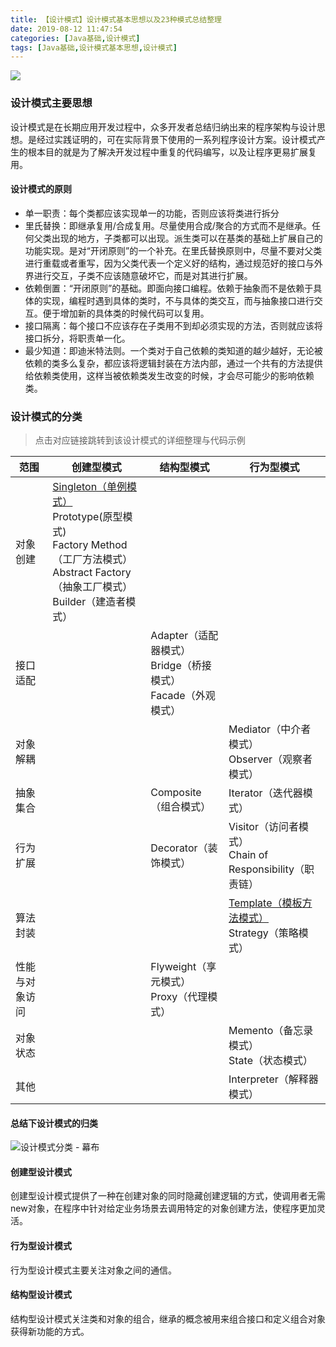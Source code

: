 ```yaml
---
title: 【设计模式】设计模式基本思想以及23种模式总结整理
date: 2019-08-12 11:47:54
categories: [Java基础,设计模式]
tags: [Java基础,设计模式基本思想,设计模式]
---
```




![](bz.png)

<!--more-->

### 设计模式主要思想

设计模式是在长期应用开发过程中，众多开发者总结归纳出来的程序架构与设计思想。是经过实践证明的，可在实际背景下使用的一系列程序设计方案。设计模式产生的根本目的就是为了解决开发过程中重复的代码编写，以及让程序更易扩展复用。

#### 设计模式的原则

- 单一职责：每个类都应该实现单一的功能，否则应该将类进行拆分
- 里氏替换：即继承复用/合成复用。尽量使用合成/聚合的方式而不是继承。任何父类出现的地方，子类都可以出现。派生类可以在基类的基础上扩展自己的功能实现。是对“开闭原则”的一个补充。在里氏替换原则中，尽量不要对父类进行重载或者重写，因为父类代表一个定义好的结构，通过规范好的接口与外界进行交互，子类不应该随意破坏它，而是对其进行扩展。
- 依赖倒置：“开闭原则”的基础。即面向接口编程。依赖于抽象而不是依赖于具体的实现，编程时遇到具体的类时，不与具体的类交互，而与抽象接口进行交互。便于增加新的具体类的时候代码可以复用。
- 接口隔离：每个接口不应该存在子类用不到却必须实现的方法，否则就应该将接口拆分，将职责单一化。
- 最少知道：即迪米特法则。一个类对于自己依赖的类知道的越少越好，无论被依赖的类多么复杂，都应该将逻辑封装在方法内部，通过一个共有的方法提供给依赖类使用，这样当被依赖类发生改变的时候，才会尽可能少的影响依赖类。

### 设计模式的分类

> 点击对应链接跳转到该设计模式的详细整理与代码示例



| 范围           | 创建型模式                                                   | 结构型模式                                                   | 行为型模式                                                   |
| -------------- | ------------------------------------------------------------ | ------------------------------------------------------------ | ------------------------------------------------------------ |
| 对象创建       | [Singleton（单例模式）](http://zhangjiaheng.cn/blog/20190607/%E6%B7%B1%E5%BA%A6%E5%88%86%E6%9E%90%E5%A6%82%E4%BD%95%E5%86%99%E5%87%BA%E4%B8%80%E4%B8%AA%E7%BA%BF%E7%A8%8B%E5%AE%89%E5%85%A8%E7%9A%84%E5%8D%95%E4%BE%8B/)<br/>Prototype(原型模式)<br/>Factory Method（工厂方法模式）<br/>Abstract Factory（抽象工厂模式）<br/>Builder（建造者模式） |                                                              |                                                              |
| 接口适配       |                                                              | Adapter（适配器模式）<br/>Bridge（桥接模式）<br/>Facade（外观模式） |                                                              |
| 对象解耦       |                                                              |                                                              | Mediator（中介者模式）<br/>Observer（观察者模式）            |
| 抽象集合       |                                                              | Composite（组合模式）                                        | Iterator（迭代器模式）                                       |
| 行为扩展       |                                                              | Decorator（装饰模式）                                        | Visitor（访问者模式）<br/>Chain of Responsibility（职责链）  |
| 算法封装       |                                                              |                                                              | [Template（模板方法模式）](http://zhangjiaheng.cn/blog/20190707/%E3%80%90%E8%AE%BE%E8%AE%A1%E6%A8%A1%E5%BC%8F%E3%80%91%E6%A8%A1%E6%9D%BF%E6%96%B9%E6%B3%95%E6%A8%A1%E5%BC%8F/)<br/>Strategy（策略模式） |
| 性能与对象访问 |                                                              | Flyweight（享元模式）<br/>Proxy（代理模式）                  |                                                              |
| 对象状态       |                                                              |                                                              | Memento（备忘录模式）<br/>State（状态模式）                  |
| 其他           |                                                              |                                                              | Interpreter（解释器模式）                                    |

#### 总结下设计模式的归类

![设计模式分类 - 幕布](sjmo.png)

#### 创建型设计模式

创建型设计模式提供了一种在创建对象的同时隐藏创建逻辑的方式，使调用者无需new对象，在程序中针对给定业务场景去调用特定的对象创建方法，使程序更加灵活。

#### 行为型设计模式

行为型设计模式主要关注对象之间的通信。

#### 结构型设计模式

结构型设计模式关注类和对象的组合，继承的概念被用来组合接口和定义组合对象获得新功能的方式。
